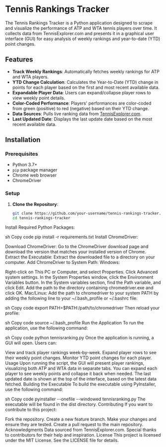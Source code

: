 # Tennis Rankings Tracker

The Tennis Rankings Tracker is a Python application designed to scrape and visualize the performance of ATP and WTA tennis players over time. It collects data from TennisExplorer.com and presents it in a graphical user interface (GUI) for easy analysis of weekly rankings and year-to-date (YTD) point changes.

## Features

- **Track Weekly Rankings**: Automatically fetches weekly rankings for ATP and WTA players.
- **YTD Change Calculation**: Calculates the Year-to-Date (YTD) change in points for each player based on the first and most recent available data.
- **Expandable Player Data**: Users can expand/collapse player rows to view weekly point details.
- **Color-Coded Performance**: Players' performances are color-coded from green (positive) to red (negative) based on their YTD change.
- **Data Sources**: Pulls live ranking data from [TennisExplorer.com](https://www.tennisexplorer.com).
- **Last Updated Date**: Displays the last update date based on the most recent available data.

## Installation

### Prerequisites

- Python 3.7+
- `pip` package manager
- Chrome web browser
- ChromeDriver

### Setup

1. **Clone the Repository**:
   ```sh
   git clone https://github.com/your-username/tennis-rankings-tracker.git
   cd tennis-rankings-tracker
Install Required Python Packages:

sh
Copy code
pip install -r requirements.txt
Install ChromeDriver:

Download ChromeDriver:
Go to the ChromeDriver download page and download the version that matches your installed version of Chrome.
Extract the Executable:
Extract the downloaded file to a directory on your computer.
Add ChromeDriver to System Path:
Windows:

Right-click on This PC or Computer, and select Properties.
Click Advanced system settings.
In the System Properties window, click the Environment Variables button.
In the System variables section, find the Path variable, and click Edit.
Add the path to the directory containing chromedriver.exe and click OK.
Mac/Linux:
Add the path to chromedriver to your system PATH by adding the following line to your ~/.bash_profile or ~/.bashrc file:

sh
Copy code
export PATH=$PATH:/path/to/chromedriver
Then reload your profile:

sh
Copy code
source ~/.bash_profile
Run the Application
To run the application, use the following command:

sh
Copy code
python tennisranking.py
Once the application is running, a GUI will open. Users can:

View and track player rankings week-by-week.
Expand player rows to see their weekly point changes.
Monitor YTD point changes for each player.
Usage
Upon running the script, the GUI will present player rankings, visualizing both ATP and WTA data in separate tabs.
You can expand each player to see weekly points and collapse it back when needed.
The last updated date is shown at the top of the interface, based on the latest data fetched.
Building the Executable
To build the executable using PyInstaller, use the following command:

sh
Copy code
pyinstaller --onefile --windowed tennisranking.py
The executable will be found in the dist directory.
Contributing
If you want to contribute to this project:

Fork the repository.
Create a new feature branch.
Make your changes and ensure they are tested.
Create a pull request to the main repository.
Acknowledgments
Data sourced from TennisExplorer.com.
Special thanks to contributors for their help and inspiration.
License
This project is licensed under the MIT License. See the LICENSE file for details.